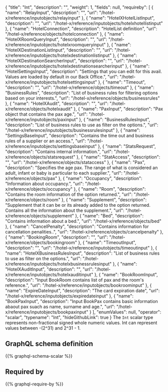 {
  "title": "Int",
  "description": "",
  "weight": 1,
  "fields": null,
  "requireby": [
    {
      "name": "RelayInput",
      "description": "",
      "url": "/hotel-x/reference/inputobjects/relayinput"
    },
    {
      "name": "HotelXHotelListInput",
      "description": "",
      "url": "/hotel-x/reference/inputobjects/hotelxhotellistinput"
    },
    {
      "name": "HotelConnection",
      "description": "HotelList definition",
      "url": "/hotel-x/reference/objects/hotelconnection"
    },
    {
      "name": "HotelXRoomQueryInput",
      "description": "",
      "url": "/hotel-x/reference/inputobjects/hotelxroomqueryinput"
    },
    {
      "name": "HotelXDestinationListInput",
      "description": "",
      "url": "/hotel-x/reference/inputobjects/hotelxdestinationlistinput"
    },
    {
      "name": "HotelXDestinationSearcherInput",
      "description": "",
      "url": "/hotel-x/reference/inputobjects/hotelxdestinationsearcherinput"
    },
    {
      "name": "HotelSettingsInput",
      "description": "Settings that you can edit for this avail. Values are loaded by default in our Back Office.",
      "url": "/hotel-x/reference/inputobjects/hotelsettingsinput"
    },
    {
      "name": "Timeout",
      "description": "",
      "url": "/hotel-x/reference/objects/timeout"
    },
    {
      "name": "BusinessRules",
      "description": "List of business rules for filtering options based on your interests.",
      "url": "/hotel-x/reference/objects/businessrules"
    },
    {
      "name": "HotelXAudit",
      "description": "",
      "url": "/hotel-x/reference/objects/hotelxaudit"
    },
    {
      "name": "PaxInput",
      "description": "Pax object that contains the pax age.",
      "url": "/hotel-x/reference/inputobjects/paxinput"
    },
    {
      "name": "BusinessRulesInput",
      "description": "List of business rules to use as filter on the options.",
      "url": "/hotel-x/reference/inputobjects/businessrulesinput"
    },
    {
      "name": "SettingsBaseInput",
      "description": "Contains the time out and business rules of a supplier or an access.",
      "url": "/hotel-x/reference/inputobjects/settingsbaseinput"
    },
    {
      "name": "StatsRequest",
      "description": "Contains internal information.",
      "url": "/hotel-x/reference/objects/statsrequest"
    },
    {
      "name": "StatAccess",
      "description": "",
      "url": "/hotel-x/reference/objects/stataccess"
    },
    {
      "name": "Pax",
      "description": "Specifies the age pax. The range of what is considered an adult, infant or baby is particular to each supplier.",
      "url": "/hotel-x/reference/objects/pax"
    },
    {
      "name": "Occupancy",
      "description": "Information about occupancy.",
      "url": "/hotel-x/reference/objects/occupancy"
    },
    {
      "name": "Room",
      "description": "Contains the room information of the option returned.",
      "url": "/hotel-x/reference/objects/room"
    },
    {
      "name": "Supplement",
      "description": "Supplement that it can be or its already added to the option returned. Contains all the information about the supplement.",
      "url": "/hotel-x/reference/objects/supplement"
    },
    {
      "name": "Bed",
      "description": "Contains information about a bed.",
      "url": "/hotel-x/reference/objects/bed"
    },
    {
      "name": "CancelPenalty",
      "description": "Contains information for cancellation penalities..",
      "url": "/hotel-x/reference/objects/cancelpenalty"
    },
    {
      "name": "BookingRoom",
      "description": "",
      "url": "/hotel-x/reference/objects/bookingroom"
    },
    {
      "name": "TimeoutInput",
      "description": "",
      "url": "/hotel-x/reference/inputobjects/timeoutinput"
    },
    {
      "name": "HotelXBusinessRulesInput",
      "description": "List of business rules to use as filter on the options.",
      "url": "/hotel-x/reference/inputobjects/hotelxbusinessrulesinput"
    },
    {
      "name": "HotelXAuditInput",
      "description": "",
      "url": "/hotel-x/reference/inputobjects/hotelxauditinput"
    },
    {
      "name": "BookRoomInput",
      "description": "Input BookRoom contains list of pax and the room's reference.",
      "url": "/hotel-x/reference/inputobjects/bookroominput"
    },
    {
      "name": "ExpireDateInput",
      "description": "The card expiration date",
      "url": "/hotel-x/reference/inputobjects/expiredateinput"
    },
    {
      "name": "BookPaxInput",
      "description": "Input BookPax contains basic information abaout pax suach as name, surname and age.",
      "url": "/hotel-x/reference/inputobjects/bookpaxinput"
    }
  ],
  "enumValues": null,
  "operator": "scalar",
  "typename": "Int",
  "hideGithubLink": true
}
The `Int` scalar type represents non-fractional signed whole numeric values. Int can represent values between -(2^31) and 2^31 - 1. 
## GraphQL schema definition

{{% graphql-schema-scalar %}}

## Required by

{{% graphql-require-by %}}

